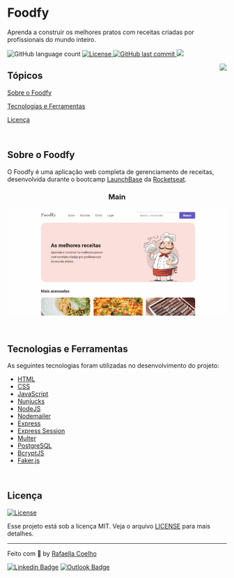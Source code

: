 # Foodfy

<p>Aprenda a construir os melhores pratos com receitas criadas por profissionais do mundo inteiro.</p>

<p>
  <img alt="GitHub language count" src="https://img.shields.io/github/languages/count/raafacoelho/foodfy?color=6558C3&style=flat-square">
  <a href="https://opensource.org/licenses/MIT">
    <img alt="License" src="https://img.shields.io/badge/license-MIT-6558C3?style=flat-square">
  </a>
  <a href="https://github.com/raafacoelho/Foodfy/commits/master">
    <img alt="GitHub last commit" src="https://img.shields.io/github/last-commit/raafacoelho/foodfy?color=6558C3&style=flat-square">
  </a>
    <img src="https://img.shields.io/badge/status-CONCLUÍDO-6558C3?style=flat-square">
</p>

<img align="right" src="./assets/img/chef.png?raw=true" height="240">

## Tópicos 

[Sobre o Foodfy](#sobre-o-foodfy)

[Tecnologias e Ferramentas](#funcionalidades)

[Licença](#licença)

<br>

## Sobre o Foodfy

O Foodfy é uma aplicação web completa de gerenciamento de receitas, desenvolvida durante o bootcamp [LaunchBase](https://rocketseat.com.br/launchbase) da [Rocketseat](https://rocketseat.com.br/).

<h3 align="center">Main</h3>
<p align="center">
  <img src="./public/assets/gif/gif.gif" alt="Foodfy">
</p>

<br>

## Tecnologias e Ferramentas

As seguintes tecnologias foram utilizadas no desenvolvimento do projeto:

- [HTML](https://devdocs.io/html/)
- [CSS](https://devdocs.io/css/)
- [JavaScript](https://devdocs.io/javascript/)
- [Nunjucks](https://mozilla.github.io/nunjucks/)
- [NodeJS](https://nodejs.org/en/)
- [Nodemailer](https://nodemailer.com/about/)
- [Express](https://expressjs.com/)
- [Express Session](https://github.com/expressjs/session)
- [Multer](https://github.com/expressjs/multer)
- [PostgreSQL](https://www.postgresql.org/)
- [BcryptJS](https://github.com/dcodeIO/bcrypt.js)
- [Faker.js](https://github.com/Marak/Faker.js)

<br>

## Licença
<a href="https://opensource.org/licenses/MIT">
    <img alt="License" src="https://img.shields.io/badge/license-MIT-6558C3?style=flat-square">
</a>

<br>

Esse projeto está sob a licença MIT. Veja o arquivo [LICENSE](/LICENSE) para mais detalhes.

---

Feito com :purple_heart: by [Rafaella Coelho](https://github.com/raafacoelho)

[![Linkedin Badge](https://img.shields.io/badge/-Rafaella%20Coelho-blue?style=flat-square&logo=Linkedin&logoColor=white&link=https://www.linkedin.com/in/rafaella-coelho/)](https://www.linkedin.com/in/rafaella-coelho/) 
[![Outlook Badge](https://img.shields.io/badge/email--000?style=social&logo=microsoft-outlook&logoColor=0078d4&link=mailto:ra_faellacoelho@hotmail.com)](mailto:ra_faellacoelho@hotmail.com)
